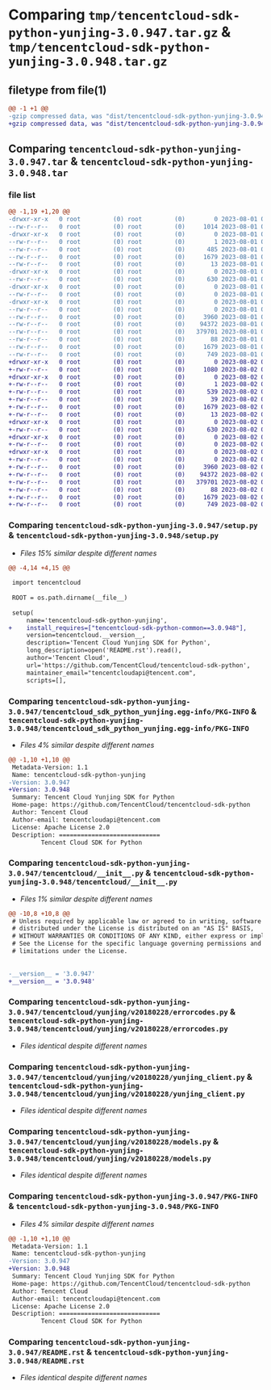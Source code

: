 # Comparing `tmp/tencentcloud-sdk-python-yunjing-3.0.947.tar.gz` & `tmp/tencentcloud-sdk-python-yunjing-3.0.948.tar.gz`

## filetype from file(1)

```diff
@@ -1 +1 @@
-gzip compressed data, was "dist/tencentcloud-sdk-python-yunjing-3.0.947.tar", last modified: Tue Aug  1 01:11:52 2023, max compression
+gzip compressed data, was "dist/tencentcloud-sdk-python-yunjing-3.0.948.tar", last modified: Wed Aug  2 00:42:11 2023, max compression
```

## Comparing `tencentcloud-sdk-python-yunjing-3.0.947.tar` & `tencentcloud-sdk-python-yunjing-3.0.948.tar`

### file list

```diff
@@ -1,19 +1,20 @@
-drwxr-xr-x   0 root         (0) root         (0)        0 2023-08-01 01:11:52.000000 tencentcloud-sdk-python-yunjing-3.0.947/
--rw-r--r--   0 root         (0) root         (0)     1014 2023-08-01 01:11:52.000000 tencentcloud-sdk-python-yunjing-3.0.947/setup.py
-drwxr-xr-x   0 root         (0) root         (0)        0 2023-08-01 01:11:52.000000 tencentcloud-sdk-python-yunjing-3.0.947/tencentcloud_sdk_python_yunjing.egg-info/
--rw-r--r--   0 root         (0) root         (0)        1 2023-08-01 01:11:52.000000 tencentcloud-sdk-python-yunjing-3.0.947/tencentcloud_sdk_python_yunjing.egg-info/dependency_links.txt
--rw-r--r--   0 root         (0) root         (0)      485 2023-08-01 01:11:52.000000 tencentcloud-sdk-python-yunjing-3.0.947/tencentcloud_sdk_python_yunjing.egg-info/SOURCES.txt
--rw-r--r--   0 root         (0) root         (0)     1679 2023-08-01 01:11:52.000000 tencentcloud-sdk-python-yunjing-3.0.947/tencentcloud_sdk_python_yunjing.egg-info/PKG-INFO
--rw-r--r--   0 root         (0) root         (0)       13 2023-08-01 01:11:52.000000 tencentcloud-sdk-python-yunjing-3.0.947/tencentcloud_sdk_python_yunjing.egg-info/top_level.txt
-drwxr-xr-x   0 root         (0) root         (0)        0 2023-08-01 01:11:52.000000 tencentcloud-sdk-python-yunjing-3.0.947/tencentcloud/
--rw-r--r--   0 root         (0) root         (0)      630 2023-08-01 01:11:52.000000 tencentcloud-sdk-python-yunjing-3.0.947/tencentcloud/__init__.py
-drwxr-xr-x   0 root         (0) root         (0)        0 2023-08-01 01:11:52.000000 tencentcloud-sdk-python-yunjing-3.0.947/tencentcloud/yunjing/
--rw-r--r--   0 root         (0) root         (0)        0 2023-08-01 01:11:52.000000 tencentcloud-sdk-python-yunjing-3.0.947/tencentcloud/yunjing/__init__.py
-drwxr-xr-x   0 root         (0) root         (0)        0 2023-08-01 01:11:52.000000 tencentcloud-sdk-python-yunjing-3.0.947/tencentcloud/yunjing/v20180228/
--rw-r--r--   0 root         (0) root         (0)        0 2023-08-01 01:11:52.000000 tencentcloud-sdk-python-yunjing-3.0.947/tencentcloud/yunjing/v20180228/__init__.py
--rw-r--r--   0 root         (0) root         (0)     3960 2023-08-01 01:11:52.000000 tencentcloud-sdk-python-yunjing-3.0.947/tencentcloud/yunjing/v20180228/errorcodes.py
--rw-r--r--   0 root         (0) root         (0)    94372 2023-08-01 01:11:52.000000 tencentcloud-sdk-python-yunjing-3.0.947/tencentcloud/yunjing/v20180228/yunjing_client.py
--rw-r--r--   0 root         (0) root         (0)   379701 2023-08-01 01:11:52.000000 tencentcloud-sdk-python-yunjing-3.0.947/tencentcloud/yunjing/v20180228/models.py
--rw-r--r--   0 root         (0) root         (0)       88 2023-08-01 01:11:52.000000 tencentcloud-sdk-python-yunjing-3.0.947/setup.cfg
--rw-r--r--   0 root         (0) root         (0)     1679 2023-08-01 01:11:52.000000 tencentcloud-sdk-python-yunjing-3.0.947/PKG-INFO
--rw-r--r--   0 root         (0) root         (0)      749 2023-08-01 01:11:52.000000 tencentcloud-sdk-python-yunjing-3.0.947/README.rst
+drwxr-xr-x   0 root         (0) root         (0)        0 2023-08-02 00:42:11.000000 tencentcloud-sdk-python-yunjing-3.0.948/
+-rw-r--r--   0 root         (0) root         (0)     1080 2023-08-02 00:42:11.000000 tencentcloud-sdk-python-yunjing-3.0.948/setup.py
+drwxr-xr-x   0 root         (0) root         (0)        0 2023-08-02 00:42:11.000000 tencentcloud-sdk-python-yunjing-3.0.948/tencentcloud_sdk_python_yunjing.egg-info/
+-rw-r--r--   0 root         (0) root         (0)        1 2023-08-02 00:42:11.000000 tencentcloud-sdk-python-yunjing-3.0.948/tencentcloud_sdk_python_yunjing.egg-info/dependency_links.txt
+-rw-r--r--   0 root         (0) root         (0)      539 2023-08-02 00:42:11.000000 tencentcloud-sdk-python-yunjing-3.0.948/tencentcloud_sdk_python_yunjing.egg-info/SOURCES.txt
+-rw-r--r--   0 root         (0) root         (0)       39 2023-08-02 00:42:11.000000 tencentcloud-sdk-python-yunjing-3.0.948/tencentcloud_sdk_python_yunjing.egg-info/requires.txt
+-rw-r--r--   0 root         (0) root         (0)     1679 2023-08-02 00:42:11.000000 tencentcloud-sdk-python-yunjing-3.0.948/tencentcloud_sdk_python_yunjing.egg-info/PKG-INFO
+-rw-r--r--   0 root         (0) root         (0)       13 2023-08-02 00:42:11.000000 tencentcloud-sdk-python-yunjing-3.0.948/tencentcloud_sdk_python_yunjing.egg-info/top_level.txt
+drwxr-xr-x   0 root         (0) root         (0)        0 2023-08-02 00:42:11.000000 tencentcloud-sdk-python-yunjing-3.0.948/tencentcloud/
+-rw-r--r--   0 root         (0) root         (0)      630 2023-08-02 00:42:11.000000 tencentcloud-sdk-python-yunjing-3.0.948/tencentcloud/__init__.py
+drwxr-xr-x   0 root         (0) root         (0)        0 2023-08-02 00:42:11.000000 tencentcloud-sdk-python-yunjing-3.0.948/tencentcloud/yunjing/
+-rw-r--r--   0 root         (0) root         (0)        0 2023-08-02 00:42:11.000000 tencentcloud-sdk-python-yunjing-3.0.948/tencentcloud/yunjing/__init__.py
+drwxr-xr-x   0 root         (0) root         (0)        0 2023-08-02 00:42:11.000000 tencentcloud-sdk-python-yunjing-3.0.948/tencentcloud/yunjing/v20180228/
+-rw-r--r--   0 root         (0) root         (0)        0 2023-08-02 00:42:11.000000 tencentcloud-sdk-python-yunjing-3.0.948/tencentcloud/yunjing/v20180228/__init__.py
+-rw-r--r--   0 root         (0) root         (0)     3960 2023-08-02 00:42:11.000000 tencentcloud-sdk-python-yunjing-3.0.948/tencentcloud/yunjing/v20180228/errorcodes.py
+-rw-r--r--   0 root         (0) root         (0)    94372 2023-08-02 00:42:11.000000 tencentcloud-sdk-python-yunjing-3.0.948/tencentcloud/yunjing/v20180228/yunjing_client.py
+-rw-r--r--   0 root         (0) root         (0)   379701 2023-08-02 00:42:11.000000 tencentcloud-sdk-python-yunjing-3.0.948/tencentcloud/yunjing/v20180228/models.py
+-rw-r--r--   0 root         (0) root         (0)       88 2023-08-02 00:42:11.000000 tencentcloud-sdk-python-yunjing-3.0.948/setup.cfg
+-rw-r--r--   0 root         (0) root         (0)     1679 2023-08-02 00:42:11.000000 tencentcloud-sdk-python-yunjing-3.0.948/PKG-INFO
+-rw-r--r--   0 root         (0) root         (0)      749 2023-08-02 00:42:11.000000 tencentcloud-sdk-python-yunjing-3.0.948/README.rst
```

### Comparing `tencentcloud-sdk-python-yunjing-3.0.947/setup.py` & `tencentcloud-sdk-python-yunjing-3.0.948/setup.py`

 * *Files 15% similar despite different names*

```diff
@@ -4,14 +4,15 @@
 
 import tencentcloud
 
 ROOT = os.path.dirname(__file__)
 
 setup(
     name='tencentcloud-sdk-python-yunjing',
+    install_requires=["tencentcloud-sdk-python-common==3.0.948"],
     version=tencentcloud.__version__,
     description='Tencent Cloud Yunjing SDK for Python',
     long_description=open('README.rst').read(),
     author='Tencent Cloud',
     url='https://github.com/TencentCloud/tencentcloud-sdk-python',
     maintainer_email="tencentcloudapi@tencent.com",
     scripts=[],
```

### Comparing `tencentcloud-sdk-python-yunjing-3.0.947/tencentcloud_sdk_python_yunjing.egg-info/PKG-INFO` & `tencentcloud-sdk-python-yunjing-3.0.948/tencentcloud_sdk_python_yunjing.egg-info/PKG-INFO`

 * *Files 4% similar despite different names*

```diff
@@ -1,10 +1,10 @@
 Metadata-Version: 1.1
 Name: tencentcloud-sdk-python-yunjing
-Version: 3.0.947
+Version: 3.0.948
 Summary: Tencent Cloud Yunjing SDK for Python
 Home-page: https://github.com/TencentCloud/tencentcloud-sdk-python
 Author: Tencent Cloud
 Author-email: tencentcloudapi@tencent.com
 License: Apache License 2.0
 Description: ============================
         Tencent Cloud SDK for Python
```

### Comparing `tencentcloud-sdk-python-yunjing-3.0.947/tencentcloud/__init__.py` & `tencentcloud-sdk-python-yunjing-3.0.948/tencentcloud/__init__.py`

 * *Files 1% similar despite different names*

```diff
@@ -10,8 +10,8 @@
 # Unless required by applicable law or agreed to in writing, software
 # distributed under the License is distributed on an "AS IS" BASIS,
 # WITHOUT WARRANTIES OR CONDITIONS OF ANY KIND, either express or implied.
 # See the License for the specific language governing permissions and
 # limitations under the License.
 
 
-__version__ = '3.0.947'
+__version__ = '3.0.948'
```

### Comparing `tencentcloud-sdk-python-yunjing-3.0.947/tencentcloud/yunjing/v20180228/errorcodes.py` & `tencentcloud-sdk-python-yunjing-3.0.948/tencentcloud/yunjing/v20180228/errorcodes.py`

 * *Files identical despite different names*

### Comparing `tencentcloud-sdk-python-yunjing-3.0.947/tencentcloud/yunjing/v20180228/yunjing_client.py` & `tencentcloud-sdk-python-yunjing-3.0.948/tencentcloud/yunjing/v20180228/yunjing_client.py`

 * *Files identical despite different names*

### Comparing `tencentcloud-sdk-python-yunjing-3.0.947/tencentcloud/yunjing/v20180228/models.py` & `tencentcloud-sdk-python-yunjing-3.0.948/tencentcloud/yunjing/v20180228/models.py`

 * *Files identical despite different names*

### Comparing `tencentcloud-sdk-python-yunjing-3.0.947/PKG-INFO` & `tencentcloud-sdk-python-yunjing-3.0.948/PKG-INFO`

 * *Files 4% similar despite different names*

```diff
@@ -1,10 +1,10 @@
 Metadata-Version: 1.1
 Name: tencentcloud-sdk-python-yunjing
-Version: 3.0.947
+Version: 3.0.948
 Summary: Tencent Cloud Yunjing SDK for Python
 Home-page: https://github.com/TencentCloud/tencentcloud-sdk-python
 Author: Tencent Cloud
 Author-email: tencentcloudapi@tencent.com
 License: Apache License 2.0
 Description: ============================
         Tencent Cloud SDK for Python
```

### Comparing `tencentcloud-sdk-python-yunjing-3.0.947/README.rst` & `tencentcloud-sdk-python-yunjing-3.0.948/README.rst`

 * *Files identical despite different names*

